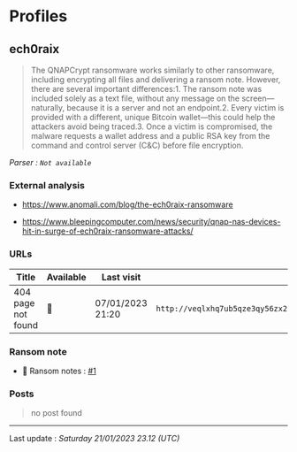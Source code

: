 # Profiles

## **ech0raix**

> The QNAPCrypt ransomware works similarly to other ransomware, including encrypting all files and delivering a ransom note. However, there are several important differences:1. The ransom note was included solely as a text file, without any message on the screen—naturally, because it is a server and not an endpoint.2. Every victim is provided with a different, unique Bitcoin wallet—this could help the attackers avoid being traced.3. Once a victim is compromised, the malware requests a wallet address and a public RSA key from the command and control server (C&C) before file encryption.

_Parser : `Not available`_

### External analysis
- https://www.anomali.com/blog/the-ech0raix-ransomware

- https://www.bleepingcomputer.com/news/security/qnap-nas-devices-hit-in-surge-of-ech0raix-ransomware-attacks/

### URLs
| Title | Available | Last visit | fqdn | Screenshot 
|---|---|---|---|---|
| 404 page not found | 🔴 | 07/01/2023 21:20 | `http://veqlxhq7ub5qze3qy56zx2cig2e6tzsgxdspkubwbayqije6oatma6id.onion` | <a href="https://www.ransomware.live/screenshots/veqlxhq7ub5qze3qy56zx2cig2e6tzsgxdspkubwbayqije6oatma6id-onion.png" target=_blank>📸</a> | 


### Ransom note
* 📝 Ransom notes :  <a href="/ransomware_notes/ech0raix/README_FOR_DECRYPT.txtt" target=_blank>#1</a> 

### Posts

> no post found


 --- 


Last update : _Saturday 21/01/2023 23.12 (UTC)_

